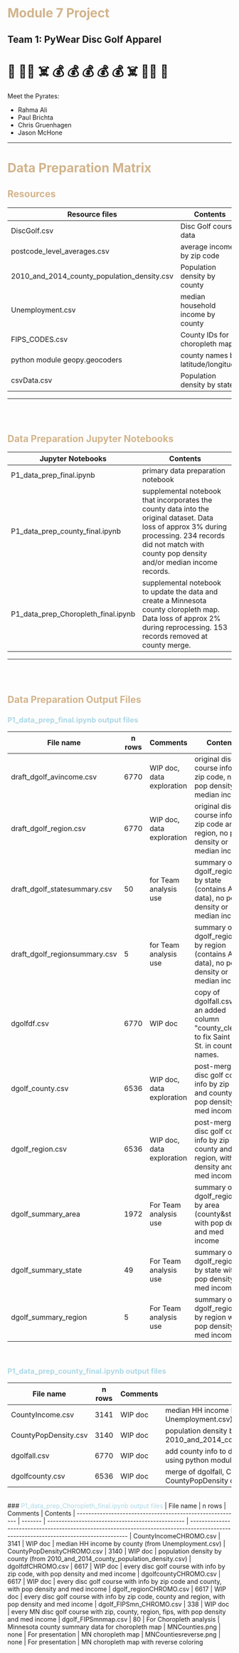 #  <span style="color:tan"> **Module 7 Project**  </span>

## Team 1:  PyWear Disc Golf Apparel


# 🦜 🏴‍☠️ ☠️ 💰 💰 💰 💰 💰 ☠️ 🏴‍☠️ 🦜

Meet the Pyrates:
* Rahma Ali
* Paul Brichta
* Chris Gruenhagen
* Jason McHone

---

#  <span style="color:tan"> Data Preparation Matrix </span>

## <span style="color:tan"> Resources </span>
|	Resource files	|	Contents			|	Source	|
|	---------------------------------------------------------	|	---------------------------------------------------------			|	--------------------------------------------------------------------------------------------------------------------------------------	|
|	DiscGolf.csv	|	Disc Golf course data			|	https://www.kaggle.com/datasets/lanekatris/pdga-united-states-disc-golf-courses	|
|	postcode_level_averages.csv	|	average income by zip code			|	https://www.kaggle.com/datasets/hamishgunasekara/average-income-per-zip-code-usa-2018	|
|	2010_and_2014_county_population_density.csv	|	Population density by county			|	https://odn.data.socrata.com/dataset/2010-and-2014-county-population-density/mmzq-86sd	|
|	Unemployment.csv	|	median household income by county			|	https://www.ers.usda.gov/data-products/county-level-data-sets/	|
|	FIPS_CODES.csv	|	County IDs for choropleth map			|	https://transition.fcc.gov/oet/info/maps/census/fips/fips.txt	|
|	python module geopy.geocoders	|	county names by latitude/longitude			|	Python module geopy.geocoders	|
|	csvData.csv	|	Population density by state			|	https://worldpopulationreview.com/states	|

---
<br>
<br>

## <span style="color:tan"> Data Preparation Jupyter Notebooks</span>

|	Jupyter Notebooks	|	Contents					|
|	---------------------------------------------------------	|	--------------------------------------------------------------------------------------------------------------------------------------------------------------------------------------------------------					|
|	P1_data_prep_final.ipynb 	|	primary data preparation notebook					|
|	P1_data_prep_county_final.ipynb	|	supplemental notebook that incorporates the county data into the original dataset.  Data loss of approx 3% during processing.  234 records did not match with county pop density and/or median income records.					|
|	P1_data_prep_Choropleth_final.ipynb	|	supplemental notebook to update the data and create a Minnesota county cloropleth map.  Data loss of approx 2% during reprocessing.  153 records removed at county merge.					|
---
<br>
<br>

## <span style="color:tan"> Data Preparation Output Files</span>

### <span style="color:LightBlue"> P1_data_prep_final.ipynb  output files  </span>
|	File name	|	n rows	|	Comments	|	Contents	|
|	---------------------------------------------------------	|	-------	|	------------------------------------------------	|	--------------------------------------------------------------------------------------------------------------------------------------	|
|	draft_dgolf_avincome.csv	|	6770	|	WIP doc, data exploration	|	original disc golf course info by zip code, no pop density or median income	|
|	draft_dgolf_region.csv	|	6770	|	WIP doc, data exploration	|	original disc golf course info by zip code and region, no pop density or median income	|
|	draft_dgolf_statesummary.csv	|	50	|	for Team analysis use	|	summary of dgolf_region.csv by state (contains Alaska data), no pop density or median income	|
|	draft_dgolf_regionsummary.csv	|	5	|	for Team analysis use	|	summary of dgolf_region.csv by region (contains Alaska data), no pop density or median income	|
|	dgolfdf.csv	|	6770	|	WIP doc	|	copy of dgolfall.csv with an added column "county_clean" to fix Saint vs St. in county names.	|
|	dgolf_county.csv	|	6536	|	WIP doc, data exploration	|	post-merge disc golf course info by zip code and county, with pop density and med income	|
|	dgolf_region.csv	|	6536	|	WIP doc, data exploration	|	post-merge disc golf course info by zip code, county and region, with pop density and med income	|
|	dgolf_summary_area	|	1972	|	For Team analysis use	|	summary of dgolf_region.csv by area (county&state), with pop density and med income	|
|	dgolf_summary_state	|	49	|	For Team analysis use	|	summary of dgolf_region.csv by state with pop density and med income	|
|	dgolf_summary_region	|	5	|	For Team analysis use	|	summary of dgolf_region.csv by region with pop density and med income	|
<br>

### <span style="color:LightBlue"> P1_data_prep_county_final.ipynb output files						
|	File name	|	n rows	|	Comments	|	Contents
|	---------------------------------------------------------	|	-------	|	------------------------------------------------	|	--------------------------------------------------------------------------------------------------------------------------------------
|	CountyIncome.csv	|	3141	|	WIP doc	|	median HH income by county (from Unemployment.csv)
|	CountyPopDensity.csv	|	3140	|	WIP doc	|	population density by county (from 2010_and_2014_county_population_density.csv)
|	dgolfall.csv	|	6770	|	WIP doc	|	add county info to draft_dgolf_avincome data using python module geopy.geocoders
|	dgolfcounty.csv	|	6536	|	WIP doc	|	merge of dgolfall, CountyIncome, and CountyPopDensity data
<br>
### <span style="color:LightBlue"> P1_data_prep_Choropleth_final.ipynb output files	</span>					
|	File name	|	n rows	|	Comments	|	Contents
|	---------------------------------------------------------	|	-------	|	------------------------------------------------	|	--------------------------------------------------------------------------------------------------------------------------------------
|	CountyIncomeCHROMO.csv	|	3141	|	WIP doc	|	median HH income by county (from Unemployment.csv)
|	CountyPopDensityCHROMO.csv	|	3140	|	WIP doc	|	population density by county (from 2010_and_2014_county_population_density.csv)
|	dgolfdfCHROMO.csv	|	6617	|	WIP doc	|	every disc golf course with info by zip code, with pop density and med income
|	dgolfcountyCHROMO.csv	|	6617	|	WIP doc	|	every disc golf course with info by zip code and county, with pop density and med income
|	dgolf_regionCHROMO.csv	|	6617	|	WIP doc	|	every disc golf course with info by zip code, county and region, with pop density and med income
|	dgolf_FIPSmn_CHROMO.csv	|	338	|	WIP doc	|	every MN disc golf course with zip, county, region, fips, with pop density and med income
|	dgolf_FIPSmnmap.csv	|	80	|	For Choropleth analysis	|	Minnesota county summary data for choropleth map
|	MNCounties.png	|	none	|	For presentation	|	MN choropleth map 
|	MNCountiesreverse.png	|	none	|	For presentation	|	MN choropleth map with reverse coloring


